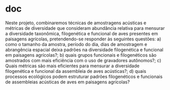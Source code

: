 # doc
Neste projeto, combinaremos técnicas de amostragens acústicas e métricas de diversidade que consideram abundância relativa para mensurar a diversidade taxonômica, filogenética e funcional de aves presentes em paisagens agrícolas, pretendendo-se responder às seguintes questões: a) como o tamanho da amostra, período do dia, dias de amostragem e abrangência espacial deixa padrões na diversidade filogenética e funcional em paisagens agrícolas?; b) quais grupos funcionais e filogenéticos são amostrados com mais eficiência com o uso de gravadores autônomos?; c) Quais métricas são mais eficientes para mensurar a diversidade filogenética e funcional da assembleia de aves acústicas?; d) quais processos ecológicos podem estruturar padrões filogenéticos e funcionais de assembleias acústicas de aves em paisagens agrícolas? 
